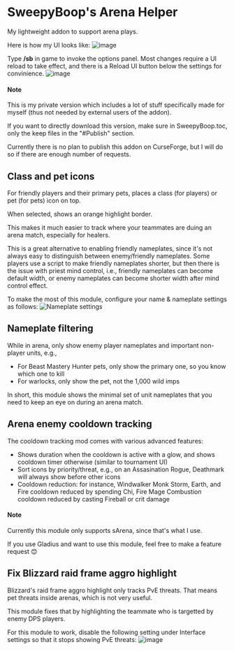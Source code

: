 # SweepyBoop's Arena Helper
My lightweight addon to support arena plays.

Here is how my UI looks like:
![image](https://user-images.githubusercontent.com/78008331/212603812-af58c455-962c-45d2-8dc4-2c82cab7cd53.png)

Type **/sb** in game to invoke the options panel.
Most changes require a UI reload to take effect, and there is a Reload UI button below the settings for convinience.
![image](https://user-images.githubusercontent.com/78008331/219826235-9a9c1b72-5e5b-4108-9728-576e991f8789.png)

#### Note
This is my private version which includes a lot of stuff specifically made for myself (thus not needed by external users of the addon).

If you want to directly download this version, make sure in SweepyBoop.toc, only the keep files in the "#Publish" section.

Currently there is no plan to publish this addon on CurseForge, but I will do so if there are enough number of requests.

## Class and pet icons
For friendly players and their primary pets, places a class (for players) or pet (for pets) icon on top.

When selected, shows an orange highlight border.

This makes it much easier to track where your teammates are duing an arena match, especially for healers.

This is a great alternative to enabling friendly nameplates, since it's not always easy to distinguish between enemy/friendly nameplates. Some players use a script to make friendly nameplates shorter, but then there is the issue with priest mind control, i.e., friendly nameplates can become default width, or enemy nameplates can become shorter width after mind control effect.

To make the most of this module, configure your name & nameplate settings as follows:
![Nameplate settings](https://user-images.githubusercontent.com/78008331/219557897-5c1f0d38-9a64-408c-b1b5-6d7f8207899b.png)

## Nameplate filtering
While in arena, only show enemy player nameplates and important non-player units, e.g.,
- For Beast Mastery Hunter pets, only show the primary one, so you know which one to kill
- For warlocks, only show the pet, not the 1,000 wild imps

In short, this module shows the minimal set of unit nameplates that you need to keep an eye on during an arena match.

## Arena enemy cooldown tracking
The cooldown tracking mod comes with various advanced features:
- Shows duration when the cooldown is active with a glow, and shows cooldown timer otherwise (similar to tournament UI)
- Sort icons by priority/threat, e.g., on an Assasination Rogue, Deathmark will always show before other icons
- Cooldown reduction: for instance, Windwalker Monk Storm, Earth, and Fire cooldown reduced by spending Chi, Fire Mage Combustion cooldown reduced by casting Fireball or crit damage

#### Note
Currently this module only supports sArena, since that's what I use.

If you use Gladius and want to use this module, feel free to make a feature request 😊

## Fix Blizzard raid frame aggro highlight
Blizzard's raid frame aggro highlight only tracks PvE threats. That means pet threats inside arenas, which is not very useful.

This module fixes that by highlighting the teammate who is targetted by enemy DPS players.

For this module to work, disable the following setting under Interface settings so that it stops showing PvE threats:
![image](https://user-images.githubusercontent.com/78008331/216872796-737ec8a0-336b-4721-a122-bb9daaf70583.png)

